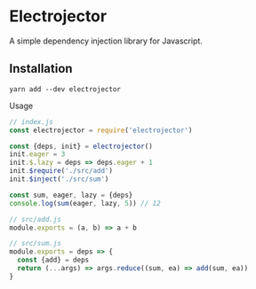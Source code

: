 # Electrojector

A simple dependency injection library for Javascript.

## Installation

```
yarn add --dev electrojector
```

Usage


```javascript
// index.js
const electrojector = require('electrojector')

const {deps, init} = electrojector()
init.eager = 3
init.$.lazy = deps => deps.eager + 1
init.$require('./src/add')
init.$inject('./src/sum')

const sum, eager, lazy = {deps}
console.log(sum(eager, lazy, 5)) // 12

// src/add.js
module.exports = (a, b) => a + b

// src/sum.js
module.exports = deps => {
  const {add} = deps
  return (...args) => args.reduce((sum, ea) => add(sum, ea))
}
```
